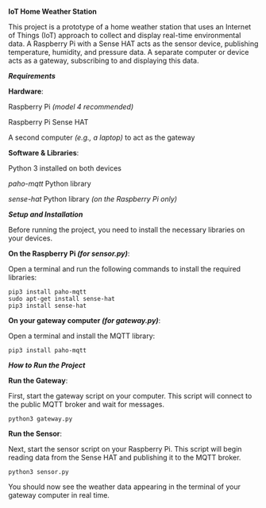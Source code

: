 **IoT Home Weather Station**

This project is a prototype of a home weather station that uses an Internet of Things (IoT) approach to collect and display real-time environmental data. A Raspberry Pi with a Sense HAT acts as the sensor device, publishing temperature, humidity, and pressure data. A separate computer or device acts as a gateway, subscribing to and displaying this data.

***Requirements***

****Hardware****:

Raspberry Pi _(model 4 recommended)_

Raspberry Pi Sense HAT

A second computer _(e.g., a laptop)_ to act as the gateway

****Software & Libraries****:

Python 3 installed on both devices

_paho-mqtt_ Python library

_sense-hat_ Python library _(on the Raspberry Pi only)_

***Setup and Installation***

Before running the project, you need to install the necessary libraries on your devices.

**On the Raspberry Pi _(for sensor.py)_**:

Open a terminal and run the following commands to install the required libraries:
```
pip3 install paho-mqtt
sudo apt-get install sense-hat
pip3 install sense-hat
```
**On your gateway computer _(for gateway.py)_**:

Open a terminal and install the MQTT library:
```
pip3 install paho-mqtt
```
***How to Run the Project***

**Run the Gateway**:

First, start the gateway script on your computer. This script will connect to the public MQTT broker and wait for messages.
```
python3 gateway.py
```
**Run the Sensor**:

Next, start the sensor script on your Raspberry Pi. This script will begin reading data from the Sense HAT and publishing it to the MQTT broker.
```
python3 sensor.py
```
You should now see the weather data appearing in the terminal of your gateway computer in real time.
